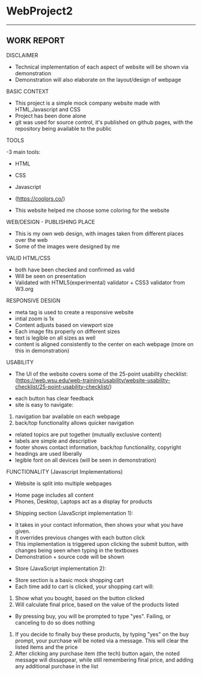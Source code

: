 # WebProject2

-----------
WORK REPORT
-----------
DISCLAIMER
* Technical implementation of each aspect of 
website will be shown via demonstration
* Demonstration will also elaborate on the layout/design of 
webpage

BASIC CONTEXT

* This project is a simple mock company website made with HTML,Javascript and CSS
* Project has been done alone
* git was used for source control, it's published on github pages,
with the repository being available to the public

TOOLS

-3 main tools:
* HTML
* CSS
* Javascript

* (https://coolors.co/) 
- This website helped me choose some 
coloring for the website

WEB/DESIGN - PUBLISHING PLACE
* This is my own web design, with images
taken from different places over the web
* Some of the images were designed by me

VALID HTML/CSS
* both have been checked and confirmed as valid
* Will be seen on presentation
* Validated with HTML5(experimental) validator + CSS3 validator 
from W3.org

RESPONSIVE DESIGN
* meta tag is used to create a responsive website
* intial zoom is 1x
* Content adjusts based on viewport size
* Each image fits properly on different sizes
* text is legible on all sizes as well
* content is aligned consistently to the center
on each webpage (more on this in demonstration)

USABILITY 

* The UI of the website covers some of the 25-point usability checklist:
(https://web.wsu.edu/web-training/usability/website-usability-checklist/25-point-usability-checklist/)
- each button has clear feedback
- site is easy to navigate: 
1. navigation bar available on each webpage
2. back/top functionality allows quicker navigation
- related topics are put together (mutually exclusive content)
- labels are simple and descriptive
- footer shows contact information, back/top functionality, copyright
- headings are used liberally
- legible font on all devices (will be seen in demonstration)

FUNCTIONALITY (Javascript Implementations)

* Website is split into multiple webpages
- Home page includes all content
- Phones, Desktop, Laptops act as a display
for products

* Shipping section (JavaScript implementation 1):
- It takes in your contact information, then shows your
what you have given.
- It overrides previous changes with each button click
- This implementation is triggered upon clicking the submit button,
with changes being seen when typing in the textboxes
- Demonstration + source code will be shown

* Store (JavaScript implementation 2):
- Store section is a basic mock shopping cart
- Each time add to cart is clicked, your shopping cart will:
1. Show what you bought, based on the button clicked
2. Will calculate final price, based on the value of the products
listed
- By pressing buy, you will be prompted to type "yes". Failing,
or canceling to do so does nothing
1. If you decide to finally buy these products, by typing
"yes" on the buy prompt, your purchase will be noted via
a message. This will clear the listed items and the price
2. After clicking any purchase item (the tech) button again,
the noted message will dissappear, while still remembering
final price, and adding any additional purchase in the list
